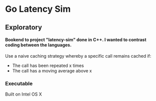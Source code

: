 # Go Latency Sim

## Exploratory

#### Bookend to project "latency-sim" done in C++. I wanted to contrast coding between the languages.

Use a naive caching strategy whereby a specific call remains cached if:
- The call has been repeated x times
- The call has a moving average above x

### Executable
Built on Intel OS X

 
